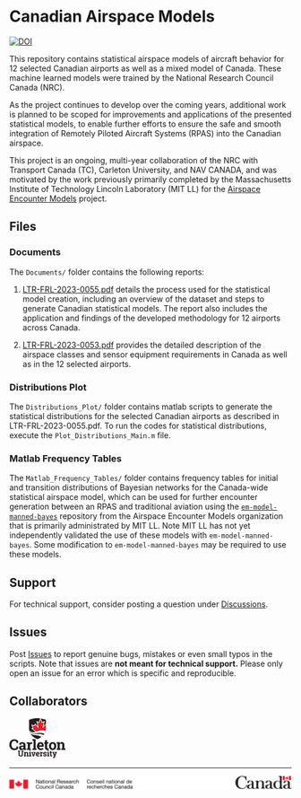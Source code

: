 # Canadian Airspace Models  
[![DOI](https://zenodo.org/badge/DOI/10.5281/zenodo.8118133.svg)](https://doi.org/10.5281/zenodo.8118133)

This repository contains statistical airspace models of aircraft behavior for 12 selected Canadian airports as well as a mixed model of Canada. These machine learned models were trained by the National Research Council Canada (NRC).

As the project continues to develop over the coming years, additional work is planned to be scoped for improvements and applications of the presented statistical models, to enable further efforts to ensure the safe and smooth integration of Remotely Piloted Aircraft Systems (RPAS) into the Canadian airspace.

This project is an ongoing, multi-year collaboration of the NRC with Transport Canada (TC),  Carleton University, and NAV CANADA, and was motivated by the work previously primarily completed by the Massachusetts Institute of Technology Lincoln Laboratory (MIT LL) for the [Airspace Encounter Models](https://airspace-encounter-models.github.io/) project. 

## Files

### Documents

The `Documents/` folder contains the following reports:

1. [LTR-FRL-2023-0055.pdf](Documents/LTR-FRL-2023-0055.pdf) details the process used for the statistical model creation, including an overview of the dataset and steps to generate Canadian statistical models. The report also includes the application and findings of the developed methodology for 12 airports across Canada.

2. [LTR-FRL-2023-0053.pdf](Documents/LTR-FRL-2023-0053.pdf) provides the detailed description of the airspace classes and sensor equipment requirements in Canada as well as in the 12 selected airports.

### Distributions Plot

The `Distributions_Plot/` folder contains matlab scripts to generate the statistical distributions for the selected Canadian airports as described in LTR-FRL-2023-0055.pdf. To run the codes for statistical distributions, execute the `Plot_Distributions_Main.m` file.

### Matlab Frequency Tables

The `Matlab_Frequency_Tables/` folder contains frequency tables for initial and transition distributions of Bayesian networks for the Canada-wide statistical airspace model, which can be used for further encounter generation between an RPAS and traditional aviation using the [`em-model-manned-bayes`](https://github.com/Airspace-Encounter-Models/em-model-manned-bayes) repository from the Airspace Encounter Models organization that is primarily administrated by MIT LL. Note MIT LL has not yet independently validated the use of these models with `em-model-manned-bayes`. Some modification to `em-model-manned-bayes` may be required to use these models.  

## Support

For technical support, consider posting a question under [Discussions](https://github.com/nrc-cnrc/Canadian-Airspace-Models/discussions).

## Issues

Post [Issues](https://github.com/nrc-cnrc/Canadian-Airspace-Models/issues) to report genuine bugs, mistakes or even small typos in the scripts. Note that issues are **not meant for technical support.** Please only open an issue for an error which is specific and reproducible.

## Collaborators

![carleton](images/carleton.png)

---

![nrc](images/nrc-footer.png)
